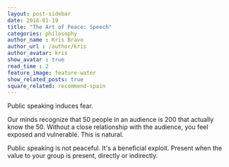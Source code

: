 ```yaml
---
layout: post-sidebar
date: 2016-01-19
title: "The Art of Peace: Speech"
categories: philosophy
author_name : Kris Bravo
author_url : /author/kris
author_avatar: kris
show_avatar : true
read_time : 2
feature_image: feature-water
show_related_posts: true
square_related: recommend-spain
---
```


Public speaking induces fear.

Our minds recognize that 50 people in an audience is 200 that actually know the 50. Without a close relationship with the audience, you feel exposed and vulnerable. This is natural.

Public speaking is not peaceful. It's a beneficial exploit. Present when the value to your group is present, directly or indirectly.
